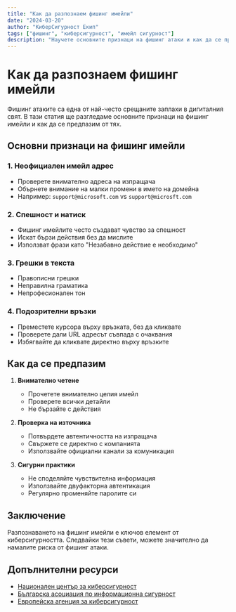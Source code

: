 ```yaml
---
title: "Как да разпознаем фишинг имейли"
date: "2024-03-20"
author: "КиберСигурност Екип"
tags: ["фишинг", "киберсигурност", "имейл сигурност"]
description: "Научете основните признаци на фишинг атаки и как да се предпазите от тях"
---
```


# Как да разпознаем фишинг имейли

Фишинг атаките са една от най-често срещаните заплахи в дигиталния свят. В тази статия ще разгледаме основните признаци на фишинг имейли и как да се предпазим от тях.

## Основни признаци на фишинг имейли

### 1. Неофициален имейл адрес
- Проверете внимателно адреса на изпращача
- Обърнете внимание на малки промени в името на домейна
- Например: `support@microsoft.com` vs `support@microsft.com`

### 2. Спешност и натиск
- Фишинг имейлите често създават чувство за спешност
- Искат бързи действия без да мислите
- Използват фрази като "Незабавно действие е необходимо"

### 3. Грешки в текста
- Правописни грешки
- Неправилна граматика
- Непрофесионален тон

### 4. Подозрителни връзки
- Преместете курсора върху връзката, без да кликвате
- Проверете дали URL адресът съвпада с очаквания
- Избягвайте да кликвате директно върху връзките

## Как да се предпазим

1. **Внимателно четене**
   - Прочетете внимателно целия имейл
   - Проверете всички детайли
   - Не бързайте с действия

2. **Проверка на източника**
   - Потвърдете автентичността на изпращача
   - Свържете се директно с компанията
   - Използвайте официални канали за комуникация

3. **Сигурни практики**
   - Не споделяйте чувствителна информация
   - Използвайте двуфакторна автентикация
   - Регулярно променяйте паролите си

## Заключение

Разпознаването на фишинг имейли е ключов елемент от киберсигурността. Следвайки тези съвети, можете значително да намалите риска от фишинг атаки.

## Допълнителни ресурси

- [Национален център за киберсигурност](https://cyber.bg)
- [Българска асоциация по информационна сигурност](https://bais.bg)
- [Европейска агенция за киберсигурност](https://www.enisa.europa.eu) 